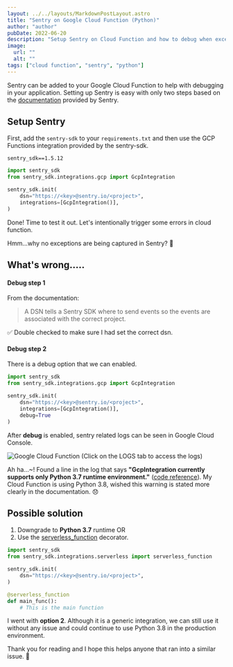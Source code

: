 ```yaml
---
layout: ../../layouts/MarkdownPostLayout.astro
title: "Sentry on Google Cloud Function (Python)"
author: "author"
pubDate: 2022-06-20
description: "Setup Sentry on Cloud Function and how to debug when exceptions are not captured on Sentry."
image:
  url: ""
  alt: ""
tags: ["cloud function", "sentry", "python"]
---
```


Sentry can be added to your Google Cloud Function to help with debugging in your application. Setting up Sentry is easy with only two steps based on the [documentation](https://sentry.io/for/google-cloud-functions/) provided by Sentry.

## Setup Sentry

First, add the `sentry-sdk` to your `requirements.txt` and then use the GCP Functions integration provided by the sentry-sdk.

```
sentry_sdk==1.5.12
```

```python
import sentry_sdk
from sentry_sdk.integrations.gcp import GcpIntegration

sentry_sdk.init(
    dsn="https://<key>@sentry.io/<project>",
    integrations=[GcpIntegration()],
)
```

Done! Time to test it out. Let's intentionally trigger some errors in cloud function.

Hmm...why no exceptions are being captured in Sentry? 🤔

## What's wrong.....

#### Debug step 1

From the documentation:

> A DSN tells a Sentry SDK where to send events so the events are associated with the correct project.

✅ Double checked to make sure I had set the correct dsn.

#### Debug step 2

There is a debug option that we can enabled.

```python
import sentry_sdk
from sentry_sdk.integrations.gcp import GcpIntegration

sentry_sdk.init(
    dsn="https://<key>@sentry.io/<project>",
    integrations=[GcpIntegration()],
    debug=True
)
```

After **debug** is enabled, sentry related logs can be seen in Google Cloud Console.

![Google Cloud Function (Click on the LOGS tab to access the logs)](https://bloggie.io/images/m0vrw2p4wzh003q7qqvw686l3ghz.png)

Ah ha...~! Found a line in the log that says **"GcpIntegration currently supports only Python 3.7 runtime environment."** ([code reference](https://github.com/getsentry/sentry-python/blob/master/sentry_sdk/integrations/gcp.py#L132-L134)). My Cloud Function is using Python 3.8, wished this warning is stated more clearly in the documentation. 😞

## Possible solution

1. Downgrade to **Python 3.7** runtime OR
2. Use the [serverless_function](https://docs.sentry.io/platforms/python/guides/serverless/) decorator.

```python {2,6}
import sentry_sdk
from sentry_sdk.integrations.serverless import serverless_function

sentry_sdk.init(
    dsn="https://<key>@sentry.io/<project>",
)

@serverless_function
def main_func():
    # This is the main function
```

I went with **option 2**. Although it is a generic integration, we can still use it without any issue and could continue to use Python 3.8 in the production environment.

Thank you for reading and I hope this helps anyone that ran into a similar issue. 👋
